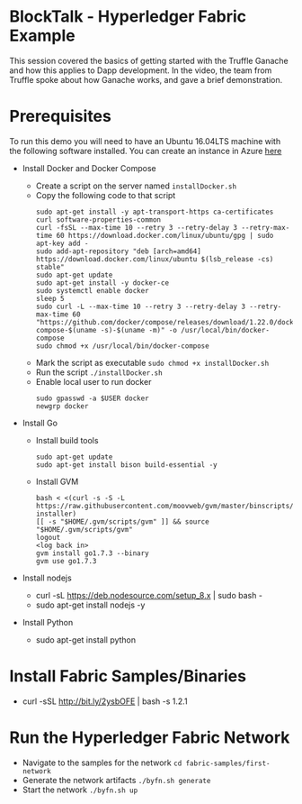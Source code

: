 # BlockTalk - Hyperledger Fabric Example
This session covered the basics of getting started with the Truffle Ganache and how this applies to Dapp development.  In the video, the team from Truffle spoke about how Ganache works, and gave a brief demonstration.

# Prerequisites
To run this demo you will need to have an Ubuntu 16.04LTS machine with the following software installed.  You can create an instance in Azure [here](https://portal.azure.com/#create/Canonical.UbuntuServer1604LTS-ARM)

- Install Docker and Docker Compose
  - Create a script on the server named `installDocker.sh`
  - Copy the following code to that script
    ```
    sudo apt-get install -y apt-transport-https ca-certificates curl software-properties-common
    curl -fsSL --max-time 10 --retry 3 --retry-delay 3 --retry-max-time 60 https://download.docker.com/linux/ubuntu/gpg | sudo apt-key add -
    sudo add-apt-repository "deb [arch=amd64] https://download.docker.com/linux/ubuntu $(lsb_release -cs) stable"
    sudo apt-get update
    sudo apt-get install -y docker-ce
    sudo systemctl enable docker
    sleep 5
    sudo curl -L --max-time 10 --retry 3 --retry-delay 3 --retry-max-time 60 "https://github.com/docker/compose/releases/download/1.22.0/docker-compose-$(uname -s)-$(uname -m)" -o /usr/local/bin/docker-compose
    sudo chmod +x /usr/local/bin/docker-compose
    ```
  - Mark the script as executable `sudo chmod +x installDocker.sh`
  - Run the script `./installDocker.sh`
  - Enable local user to run docker
    ```
    sudo gpasswd -a $USER docker
    newgrp docker
    ```
- Install Go
  - Install build tools 
    ```
    sudo apt-get update 
    sudo apt-get install bison build-essential -y
    ```
  - Install GVM
    ```
    bash < <(curl -s -S -L https://raw.githubusercontent.com/moovweb/gvm/master/binscripts/gvm-installer)
    [[ -s "$HOME/.gvm/scripts/gvm" ]] && source "$HOME/.gvm/scripts/gvm"
    logout
    <log back in>
    gvm install go1.7.3 --binary
    gvm use go1.7.3

- Install nodejs
  - curl -sL https://deb.nodesource.com/setup_8.x | sudo bash -
  - sudo apt-get install nodejs -y

- Install Python
  - sudo apt-get install python

# Install Fabric Samples/Binaries
- curl -sSL http://bit.ly/2ysbOFE | bash -s 1.2.1


# Run the Hyperledger Fabric Network
- Navigate to the samples for the network `cd fabric-samples/first-network`
- Generate the network artifacts `./byfn.sh generate`
- Start the network `./byfn.sh up`